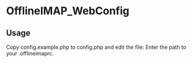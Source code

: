 # OfflineIMAP_WebConfig
## Usage
Copy config.example.php to config.php and edit the file:
Enter the path to your .offlineimaprc.